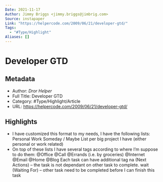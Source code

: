 ```yaml
---
Date: 2021-11-17
Author: Jimmy Briggs <jimmy.briggs@jimbrig.com>
Source: instapaper
Link: "https://helpercode.com/2009/06/21/developer-gtd/"
Tags:
  - "#Type/Highlight"
Aliases: []
---
```


# Developer GTD

## Metadata

* Author: *Dror Helper*
* Full Title: Developer GTD
* Category: #Type/Highlight/Article
* URL: https://helpercode.com/2009/06/21/developer-gtd/

## Highlights

* I have customized this format to my needs, I have the following lists:
  Personal
  Work
  Someday / Maybe
  List per big project I have (either personal or work related)
* On top of these lists I have several tags according to where I’m suppose to do them:
  @Office
  @Call
  @Errands (i.e. by groceries)
  @Internet
  @Email
  @Home
  @Blog
  Each task can have additional tag
  na (Next Actions) – the task is not dependant on other task to complete.
  wait (Waiting For) – other task need to be completed before I can finish this task
